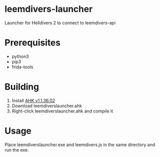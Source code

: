 # leemdivers-launcher
Launcher for Helldivers 2 to connect to leemdivers-api

# Prerequisites
- python3
- pip3
- frida-tools

# Building
1. Install [AHK v1.1.36.02](https://github.com/AutoHotkey/AutoHotkey/releases/tag/v1.1.36.02)
2. Download leemdiverslauncher.ahk
3. Right-click leemdiverslauncher.ahk and compile it

# Usage
Place leemdiverslauncher.exe and leemdivers.js in the same directory and run the exe.

